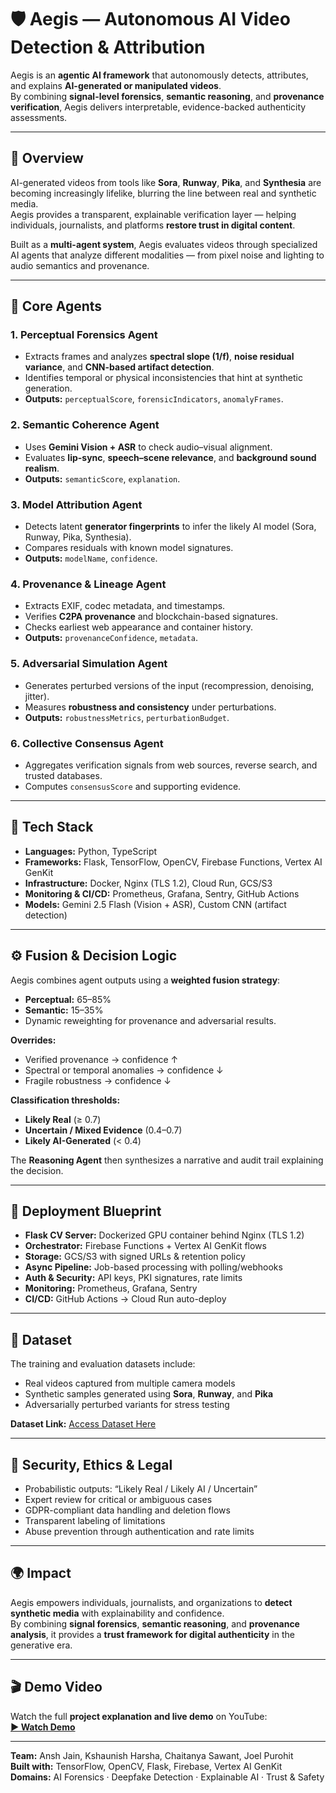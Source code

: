 # 🛡️ Aegis — Autonomous AI Video Detection & Attribution

Aegis is an **agentic AI framework** that autonomously detects, attributes, and explains **AI-generated or manipulated videos**.  
By combining **signal-level forensics**, **semantic reasoning**, and **provenance verification**, Aegis delivers interpretable, evidence-backed authenticity assessments.

---

## 🚀 Overview

AI-generated videos from tools like **Sora**, **Runway**, **Pika**, and **Synthesia** are becoming increasingly lifelike, blurring the line between real and synthetic media.  
Aegis provides a transparent, explainable verification layer — helping individuals, journalists, and platforms **restore trust in digital content**.

Built as a **multi-agent system**, Aegis evaluates videos through specialized AI agents that analyze different modalities — from pixel noise and lighting to audio semantics and provenance.

---

## 🧠 Core Agents

### 1. Perceptual Forensics Agent
- Extracts frames and analyzes **spectral slope (1/f)**, **noise residual variance**, and **CNN-based artifact detection**.  
- Identifies temporal or physical inconsistencies that hint at synthetic generation.  
- **Outputs:** `perceptualScore`, `forensicIndicators`, `anomalyFrames`.

### 2. Semantic Coherence Agent
- Uses **Gemini Vision + ASR** to check audio–visual alignment.  
- Evaluates **lip-sync**, **speech–scene relevance**, and **background sound realism**.  
- **Outputs:** `semanticScore`, `explanation`.

### 3. Model Attribution Agent
- Detects latent **generator fingerprints** to infer the likely AI model (Sora, Runway, Pika, Synthesia).  
- Compares residuals with known model signatures.  
- **Outputs:** `modelName`, `confidence`.

### 4. Provenance & Lineage Agent
- Extracts EXIF, codec metadata, and timestamps.  
- Verifies **C2PA provenance** and blockchain-based signatures.  
- Checks earliest web appearance and container history.  
- **Outputs:** `provenanceConfidence`, `metadata`.

### 5. Adversarial Simulation Agent
- Generates perturbed versions of the input (recompression, denoising, jitter).  
- Measures **robustness and consistency** under perturbations.  
- **Outputs:** `robustnessMetrics`, `perturbationBudget`.

### 6. Collective Consensus Agent
- Aggregates verification signals from web sources, reverse search, and trusted databases.  
- Computes `consensusScore` and supporting evidence.

---

## 🧩 Tech Stack

- **Languages:** Python, TypeScript  
- **Frameworks:** Flask, TensorFlow, OpenCV, Firebase Functions, Vertex AI GenKit  
- **Infrastructure:** Docker, Nginx (TLS 1.2), Cloud Run, GCS/S3  
- **Monitoring & CI/CD:** Prometheus, Grafana, Sentry, GitHub Actions  
- **Models:** Gemini 2.5 Flash (Vision + ASR), Custom CNN (artifact detection)  

---

## ⚙️ Fusion & Decision Logic

Aegis combines agent outputs using a **weighted fusion strategy**:
- **Perceptual:** 65–85%  
- **Semantic:** 15–35%  
- Dynamic reweighting for provenance and adversarial results.

**Overrides:**
- Verified provenance → confidence ↑  
- Spectral or temporal anomalies → confidence ↓  
- Fragile robustness → confidence ↓  

**Classification thresholds:**
- **Likely Real** (≥ 0.7)  
- **Uncertain / Mixed Evidence** (0.4–0.7)  
- **Likely AI-Generated** (< 0.4)

The **Reasoning Agent** then synthesizes a narrative and audit trail explaining the decision.

---

## 🧠 Deployment Blueprint

- **Flask CV Server:** Dockerized GPU container behind Nginx (TLS 1.2)  
- **Orchestrator:** Firebase Functions + Vertex AI GenKit flows  
- **Storage:** GCS/S3 with signed URLs & retention policy  
- **Async Pipeline:** Job-based processing with polling/webhooks  
- **Auth & Security:** API keys, PKI signatures, rate limits  
- **Monitoring:** Prometheus, Grafana, Sentry  
- **CI/CD:** GitHub Actions → Cloud Run auto-deploy  

---

## 🎥 Dataset

The training and evaluation datasets include:
- Real videos captured from multiple camera models  
- Synthetic samples generated using **Sora**, **Runway**, and **Pika**  
- Adversarially perturbed variants for stress testing  

**Dataset Link:** [Access Dataset Here](https://www.kaggle.com/datasets/kanzeus/realai-video-dataset)

---

## 🔐 Security, Ethics & Legal

- Probabilistic outputs: “Likely Real / Likely AI / Uncertain”  
- Expert review for critical or ambiguous cases  
- GDPR-compliant data handling and deletion flows  
- Transparent labeling of limitations  
- Abuse prevention through authentication and rate limits  

---

## 🌍 Impact

Aegis empowers individuals, journalists, and organizations to **detect synthetic media** with explainability and confidence.  
By combining **signal forensics**, **semantic reasoning**, and **provenance analysis**, it provides a **trust framework for digital authenticity** in the generative era.

---

## 🎬 Demo Video

Watch the full **project explanation and live demo** on YouTube:  
**[▶ Watch Demo](https://youtu.be/1KvlXqhnYgE?si=ygZgFhgrXoiqt8Hr)**

---

**Team:** Ansh Jain, Kshaunish Harsha, Chaitanya Sawant, Joel Purohit  
**Built with:** TensorFlow, OpenCV, Flask, Firebase, Vertex AI GenKit  
**Domains:** AI Forensics · Deepfake Detection · Explainable AI · Trust & Safety  
